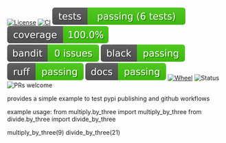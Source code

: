 
[![License](https://img.shields.io/github/license/k4144/coron)](https://github.com/k4144/coron/blob/main/LICENSE)
[![CI](https://github.com/k4144/coron/actions/workflows/project-ci.yml/badge.svg)](https://github.com)
[![Tests](https://raw.githubusercontent.com/k4144/coron/main/badges/tests.svg)](https://docs.pytest.org/en/stable/)
[![Coverage](https://raw.githubusercontent.com/k4144/coron/main/badges/coverage.svg)](https://docs.pytest.org/en/stable/)  
[![Bandit](https://raw.githubusercontent.com/k4144/coron/main/badges/bandit.svg)](https://bandit.readthedocs.io/en/latest/)
[![Black](https://raw.githubusercontent.com/k4144/coron/main/badges/black.svg)](https://pypi.org/project/black/)
[![Ruff](https://raw.githubusercontent.com/k4144/coron/main/badges/ruff.svg)](https://pypi.org/project/ruff/)
[![Docs](https://raw.githubusercontent.com/k4144/coron/main/badges/docs.svg)](https://www.sphinx-doc.org/en/master/usage/quickstart.html)
[![Wheel](https://img.shields.io/pypi/wheel/pytonb)](https://pypi.org/project/pytonb/)
![Status](https://img.shields.io/badge/status-beta-blue)
![PRs welcome](https://img.shields.io/badge/PRs-welcome-brightgreen)

provides a simple example to test pypi publishing and github workflows


example usage:
from multiply.by_three import multiply_by_three
from divide.by_three import divide_by_three

multiply_by_three(9)
divide_by_three(21)
